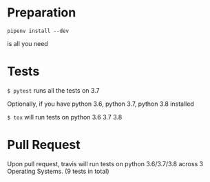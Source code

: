 # Preparation

`pipenv install --dev`

is all you need

# Tests

`$ pytest` runs all the tests on 3.7

Optionally, if you have python 3.6, python 3.7, python 3.8 installed

`$ tox` will run tests on python 3.6 3.7 3.8

# Pull Request

Upon pull request, travis will run tests on python 3.6/3.7/3.8 across 3 Operating Systems. (9 tests in total)
